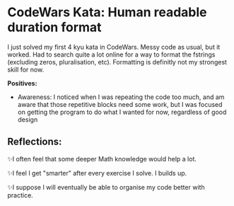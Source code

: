 # CodeWars Kata: Human readable duration format

I just solved my first 4 kyu kata in CodeWars. Messy code as usual, but it worked.
Had to search quite a lot online for a way to format the fstrings (excluding zeros, pluralisation, etc). Formatting is definitly not my strongest skill for now.

**Positives:**
  - Awareness: I noticed when I was repeating the code too much, and am aware that those repetitive blocks need some work, but I was focused on getting the program to do what I wanted for now, regardless of good design

## Reflections:
✨I often feel that some deeper Math knowledge would help a lot.

✨I feel I get "smarter" after every exercise I solve. I builds up.

✨I suppose I will eventually be able to organise my code better with practice.
